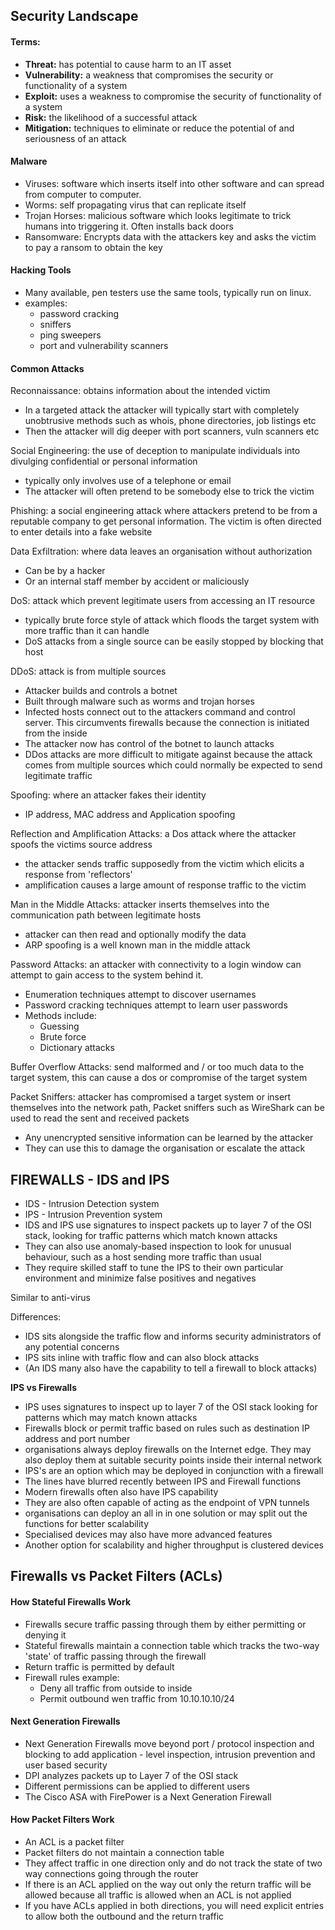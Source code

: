 ## Security Landscape

#### Terms:
- **Threat:** has potential to cause harm to an IT asset
- **Vulnerability:** a weakness that compromises the security or functionality of a system 
- **Exploit:** uses a weakness to compromise the security of functionality of a system 
- **Risk:** the likelihood of a successful attack
- **Mitigation:** techniques to eliminate or reduce the potential of and seriousness of an attack 

#### Malware

* Viruses: software which inserts itself into other software and can spread from computer to computer.
* Worms: self propagating virus that can replicate itself 
* Trojan Horses: malicious software which looks legitimate to trick humans into triggering it. Often installs back doors 
* Ransomware: Encrypts data with the attackers key and asks the victim to pay a ransom to obtain the key 

#### Hacking Tools

- Many available, pen testers use the same tools, typically run on linux.
- examples:
    * password cracking
    * sniffers
    * ping sweepers
    * port and vulnerability scanners


#### Common Attacks 

Reconnaissance: obtains information about the intended victim
- In a targeted attack the attacker will typically start with completely unobtrusive methods such as whois, phone directories, job listings etc
- Then the attacker will dig deeper with port scanners, vuln scanners etc 

Social Engineering: the use of deception to manipulate individuals into divulging confidential or personal information 
- typically only involves use of a telephone or email
- The attacker will often pretend to be somebody else to trick the victim 

Phishing: a social engineering attack where attackers pretend to be from a reputable company to get personal information. The victim is often directed to enter details into a fake website 

Data Exfiltration: where data leaves an organisation without authorization 
- Can be by a hacker
- Or an internal staff member by accident or maliciously 

DoS: attack which prevent legitimate users from accessing an IT resource
- typically brute force style of attack which floods the target system with more traffic than it can handle 
- DoS attacks from a single source can be easily stopped by blocking that host 

DDoS: attack is from multiple sources
- Attacker builds and controls a botnet
- Built through malware such as worms and trojan horses
- Infected hosts connect out to the attackers command and control server. This circumvents firewalls because the connection is initiated from the inside
- The attacker now has control of the botnet to launch attacks 
- DDos attacks are more difficult to mitigate against because the attack comes from multiple sources which could normally be expected to send legitimate traffic 

Spoofing: where an attacker fakes their identity
* IP address, MAC address and Application spoofing

Reflection and Amplification Attacks: a Dos attack where the attacker spoofs the victims source address
- the attacker sends traffic supposedly from the victim which elicits a response from 'reflectors'
- amplification causes a large amount of response traffic to the victim 

Man in the Middle Attacks: attacker inserts themselves into the communication path between legitimate hosts 
- attacker can then read and optionally modify the data 
- ARP spoofing is a well known man in the middle attack 

Password Attacks: an attacker with connectivity to a login window can attempt to gain access to the system behind it.
- Enumeration techniques attempt to discover usernames 
- Password cracking techniques attempt to learn user passwords
- Methods include:
    - Guessing
    - Brute force
    - Dictionary attacks 

Buffer Overflow Attacks: send malformed and / or too much data to the target system, this can cause a dos or compromise of the target system 

Packet Sniffers: attacker has compromised a target system or insert themselves into the network path, Packet sniffers such as WireShark can be used to read the sent and received packets 
- Any unencrypted sensitive information can be learned by the attacker 
- They can use this to damage the organisation or escalate the attack 

## FIREWALLS - IDS and IPS 

* IDS - Intrusion Detection system
* IPS - Intrusion Prevention system
* IDS and IPS use signatures to inspect packets up to layer 7 of the OSI stack, looking for traffic patterns which match known attacks 
* They can also use anomaly-based inspection to look for unusual behaviour, such as a host sending more traffic than usual 
* They require skilled staff to tune the IPS to their own particular environment and minimize false positives and negatives 

Similar to anti-virus

Differences:
- IDS sits alongside the traffic flow and informs security administrators of any potential concerns
- IPS sits inline with traffic flow and can also block attacks 
- (An IDS many also have the capability to tell a firewall to block attacks)

**IPS vs Firewalls**
* IPS uses signatures to inspect up to layer 7 of the OSI stack looking for patterns which may match known attacks 
* Firewalls block or permit traffic based on rules such as destination IP address and port number 
* organisations always deploy firewalls on the Internet edge. They may also deploy them at suitable security points inside their internal network
* IPS's are an option which may be deployed in conjunction with a firewall 
* The lines have blurred recently between IPS and Firewall functions
* Modern firewalls often also have IPS capability 
* They are also often capable of acting as the endpoint of VPN tunnels
* organisations can deploy an all in in one solution or may split out the functions for better scalability
* Specialised devices may also have more advanced features 
* Another option for scalability and higher throughput is clustered devices 

## Firewalls vs Packet Filters (ACLs)

#### How Stateful Firewalls Work
- Firewalls secure traffic passing through them by either permitting or denying it
- Stateful firewalls maintain a connection table which tracks the two-way 'state' of traffic passing through the firewall 
- Return traffic is permitted by default
- Firewall rules example:
    * Deny all traffic from outside to inside
    * Permit outbound wen traffic from 10.10.10.10/24 

#### Next Generation Firewalls 

* Next Generation Firewalls move beyond port / protocol inspection and blocking to add application - level inspection, intrusion prevention and user based security
* DPI analyzes packets up to Layer 7 of the OSI stack 
* Different permissions can be applied to different users 
* The Cisco ASA with FirePower is a Next Generation Firewall 

#### How Packet Filters Work
* An ACL is a packet filter 
* Packet filters do not maintain a connection table 
* They affect traffic in one direction only and do not track the state of two way connections going through the router
* If there is an ACL applied on the way out only the return traffic will be allowed because all traffic is allowed when an ACL is not applied 
* If you have ACLs applied in both directions, you will need explicit entries to allow both the outbound and the return traffic 





